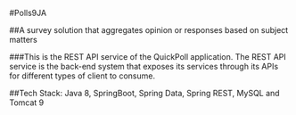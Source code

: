 #Polls9JA

##A survey solution that aggregates opinion or responses based on subject matters

###This is the REST API service of the QuickPoll application. The REST API service is the back-end system that exposes its services through its APIs for different types of client to consume.

##Tech Stack: Java 8, SpringBoot, Spring Data, Spring REST, MySQL and Tomcat 9

